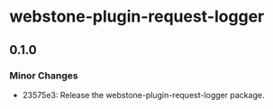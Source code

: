 # webstone-plugin-request-logger

## 0.1.0

### Minor Changes

- 23575e3: Release the webstone-plugin-request-logger package.
